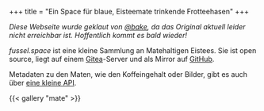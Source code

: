 +++
title = "Ein Space für blaue, Eisteemate trinkende Frotteehasen"
+++

_Diese Webseite wurde geklaut von [@bake](https://github.com/bake/fussel.space), da das Original aktuell leider nicht erreichbar ist. Hoffentlich kommt es bald wieder!_

_fussel.space_ ist eine kleine Sammlung an Matehaltigen Eistees. Sie ist open
source, liegt auf einem [Gitea](https://git.192k.pw/bake/fussel.space)-Server
und als Mirror auf [GitHub](https://github.com/bake/fussel.space).

Metadaten zu den Maten, wie den Koffeingehalt oder Bilder, gibt es auch über
[eine kleine API](/mate/index.json).

{{< gallery "mate" >}}
